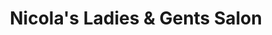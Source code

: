 ---
title: "Nicola's Ladies & Gents Salon"
url: /jarrow/nicolas-ladies-und-gents-salon/
shop: Friseur
---